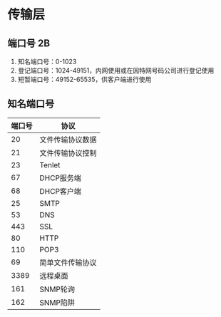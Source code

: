 # 传输层

## 端口号 2B
1. 知名端口号：0-1023
2. 登记端口号：1024-49151，内网使用或在因特网号码公司进行登记使用
3. 短暂端口号：49152-65535，供客户端进行使用

## 知名端口号
| 端口号 | 协议             |
| ------ | ---------------- |
| 20     | 文件传输协议数据 |
| 21     | 文件传输协议控制 |
| 23     | Tenlet           |
| 67     | DHCP服务端       |
| 68     | DHCP客户端       |
| 25     | SMTP             |
| 53     | DNS              |
| 443    | SSL              |
| 80     | HTTP             |
| 110    | POP3             |
| 69     | 简单文件传输协议 |
| 3389   | 远程桌面         |
| 161    | SNMP轮询         |
| 162    | SNMP陷阱         |